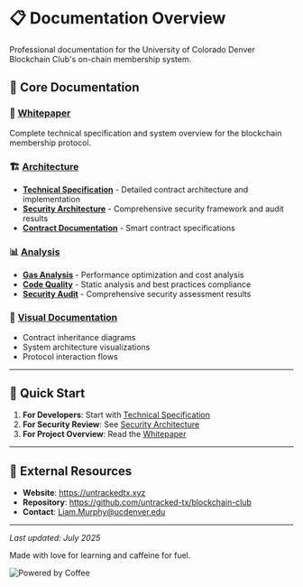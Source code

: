 # 📋 Documentation Overview

Professional documentation for the University of Colorado Denver Blockchain Club's on-chain membership system.

## 📖 **Core Documentation**

### 🎯 [Whitepaper](whitepaper.md)
Complete technical specification and system overview for the blockchain membership protocol.

### 🏗️ [Architecture](architecture/)
- **[Technical Specification](architecture/technical-specification.md)** - Detailed contract architecture and implementation
- **[Security Architecture](architecture/security.md)** - Comprehensive security framework and audit results
- **[Contract Documentation](architecture/contracts.md)** - Smart contract specifications

### 📊 [Analysis](analysis/)
- **[Gas Analysis](analysis/gas-analysis.md)** - Performance optimization and cost analysis
- **[Code Quality](analysis/code-quality.md)** - Static analysis and best practices compliance
- **[Security Audit](analysis/slither-summary.md)** - Comprehensive security assessment results

### 🎨 [Visual Documentation](diagrams/)
- Contract inheritance diagrams
- System architecture visualizations
- Protocol interaction flows

---

## 🚀 **Quick Start**

1. **For Developers**: Start with [Technical Specification](architecture/technical-specification.md)
2. **For Security Review**: See [Security Architecture](architecture/security.md)
3. **For Project Overview**: Read the [Whitepaper](whitepaper.md)

---

## 🔗 **External Resources**

- **Website**: https://untrackedtx.xyz
- **Repository**: https://github.com/untracked-tx/blockchain-club
- **Contact**: Liam.Murphy@ucdenver.edu

---

*Last updated: July 2025*





Made with love for learning and caffeine for fuel.

![Powered by Coffee](https://img.shields.io/badge/Powered%20by-Coffee-FFDD00?style=flat&logo=buymeacoffee)
